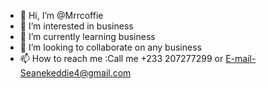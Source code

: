 - 👋 Hi, I’m @Mrrcoffie
- 👀 I’m interested in business
- 🌱 I’m currently learning business
- 💞️ I’m looking to collaborate on any business
- 📫 How to reach me :Call me +233 207277299 or E-mail-Seanekeddie4@gmail.com

<!---
Mrrcoffie/Mrrcoffie is a ✨ special ✨ repository because its `README.md` (this file) appears on your GitHub profile.
You can click the Preview link to take a look at your changes.
--->
